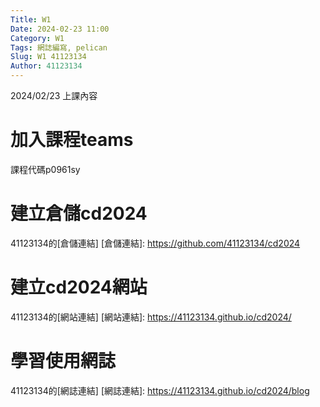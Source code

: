 ```yaml
---
Title: W1
Date: 2024-02-23 11:00
Category: W1
Tags: 網誌編寫, pelican
Slug: W1 41123134
Author: 41123134
---
```


2024/02/23 上課內容
 
<!-- PELICAN_END_SUMMARY -->

# 加入課程teams
課程代碼p0961sy
# 建立倉儲cd2024
41123134的[倉儲連結]
[倉儲連結]: https://github.com/41123134/cd2024
# 建立cd2024網站
41123134的[網站連結]
[網站連結]: https://41123134.github.io/cd2024/
# 學習使用網誌
41123134的[網誌連結]
[網誌連結]: https://41123134.github.io/cd2024/blog